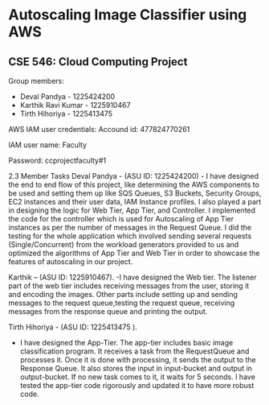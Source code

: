 # Autoscaling Image Classifier using AWS

## CSE 546: Cloud Computing Project 

Group members:
 - Deval Pandya - 1225424200
 - Karthik Ravi Kumar - 1225910467
 - Tirth Hihoriya - 1225413475 
 
AWS IAM user credentials:
Accound id: 477824770261

IAM user name: Faculty

Password: ccprojectfaculty#1

2.3 Member Tasks
Deval Pandya - (ASU ID: 1225424200)
	- I have designed the end to end flow of this project, like determining the AWS components to be used and setting them up like SQS Queues, S3 Buckets, Security Groups, EC2 instances and their user data, IAM Instance profiles. I also played a part in designing the logic for Web Tier, App Tier, and Controller. I implemented the code for the controller which is used for Autoscaling of App Tier instances as per the number of messages in the Request Queue. I did the testing for the whole application which involved sending several requests (Single/Concurrent) from the workload generators provided to us and optimized the algorithms of App Tier and Web Tier in order to showcase the features of autoscaling in our project. 

Karthik – (ASU ID: 1225910467).
 	 -I have designed the Web tier. The listener part of the web tier includes receiving messages from the user, storing it and encoding the images. Other parts include setting up and sending messages to the request queue,testing the request queue, receiving messages from the response queue and printing the output.

Tirth Hihoriya  -  (ASU ID: 1225413475 ). 
 - I have designed the App-Tier. The app-tier includes basic image classification program. It receives a task from the RequestQueue and processes it. Once it is done with processing, it sends the output to the Response Queue. It also stores the input in input-bucket and output in output-bucket. If no new task comes to it, it waits for 5 seconds. I have tested the app-tier code rigorously and updated it to have more robust code. 



